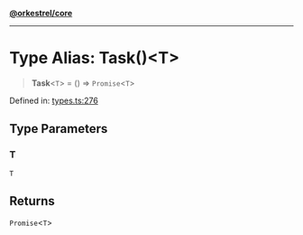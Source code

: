 [**@orkestrel/core**](../index.md)

***

# Type Alias: Task()\<T\>

> **Task**\<`T`\> = () => `Promise`\<`T`\>

Defined in: [types.ts:276](https://github.com/orkestrel/core/blob/4aab0d299da5f30a0c75f3eda95d1b02f821688d/src/types.ts#L276)

## Type Parameters

### T

`T`

## Returns

`Promise`\<`T`\>
